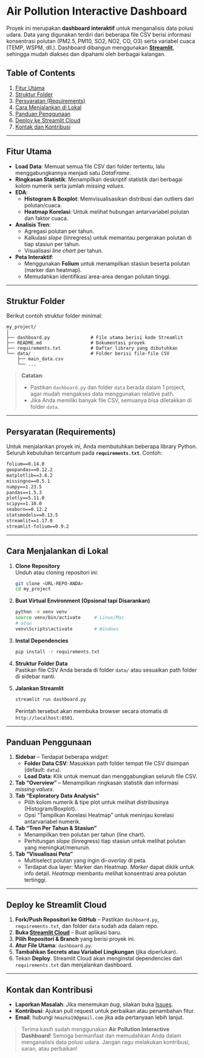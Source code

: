 # Air Pollution Interactive Dashboard

Proyek ini merupakan **dashboard interaktif** untuk menganalisis data polusi udara. Data yang digunakan terdiri dari beberapa file CSV berisi informasi konsentrasi polutan (PM2.5, PM10, SO2, NO2, CO, O3) serta variabel cuaca (TEMP, WSPM, dll.). Dashboard dibangun menggunakan **[Streamlit](https://streamlit.io/)**, sehingga mudah diakses dan dipahami oleh berbagai kalangan.

## Table of Contents

1. [Fitur Utama](#fitur-utama)  
2. [Struktur Folder](#struktur-folder)  
3. [Persyaratan (Requirements)](#persyaratan-requirements)  
4. [Cara Menjalankan di Lokal](#cara-menjalankan-di-lokal)  
5. [Panduan Penggunaan](#panduan-penggunaan)  
6. [Deploy ke Streamlit Cloud](#deploy-ke-streamlit-cloud)  
7. [Kontak dan Kontribusi](#kontak-dan-kontribusi)

---

## Fitur Utama

- **Load Data**: Memuat semua file CSV dari folder tertentu, lalu menggabungkannya menjadi satu *DataFrame*.
- **Ringkasan Statistik**: Menampilkan deskriptif statistik dari berbagai kolom numerik serta jumlah *missing values*.
- **EDA**:  
  - **Histogram & Boxplot**: Memvisualisasikan distribusi dan outliers dari polutan/cuaca.  
  - **Heatmap Korelasi**: Untuk melihat hubungan antarvariabel polutan dan faktor cuaca.
- **Analisis Tren**:  
  - Agregasi polutan per tahun.  
  - Kalkulasi *slope* (linregress) untuk memantau pergerakan polutan di tiap stasiun per tahun.  
  - Visualisasi *line chart* per tahun.
- **Peta Interaktif**:  
  - Menggunakan **Folium** untuk menampilkan stasiun beserta polutan (marker dan heatmap).  
  - Memudahkan identifikasi area-area dengan polutan tinggi.

---

## Struktur Folder

Berikut contoh struktur folder minimal:

```
my_project/
│
├── dashboard.py               # File utama berisi kode Streamlit
├── README.md                  # Dokumentasi proyek
├── requirements.txt           # Daftar library yang dibutuhkan
└── data/                      # Folder berisi file-file CSV
    ├── main_data.csv
    └── ...
```

> **Catatan**:  
> - Pastikan `dashboard.py` dan folder `data` berada dalam 1 project, agar mudah mengakses data menggunakan relative path.  
> - Jika Anda memiliki banyak file CSV, semuanya bisa diletakkan di folder `data`.

---

## Persyaratan (Requirements)

Untuk menjalankan proyek ini, Anda membutuhkan beberapa library Python. Seluruh kebutuhan tercantum pada **`requirements.txt`**. Contoh:

```txt
folium==0.14.0
geopandas==0.12.2
matplotlib==3.6.2
missingno==0.5.1
numpy==1.23.5
pandas==1.5.3
plotly==5.11.0
scipy==1.10.0
seaborn==0.12.2
statsmodels==0.13.5
streamlit==1.17.0
streamlit-folium==0.9.2
```

---

## Cara Menjalankan di Lokal

1. **Clone Repository**  
   Unduh atau cloning repositori ini:
   ```bash
   git clone <URL-REPO-ANDA>
   cd my_project
   ```

2. **Buat Virtual Environment (Opsional tapi Disarankan)**  
   ```bash
   python -m venv venv
   source venv/bin/activate     # Linux/Mac
   # atau
   venv\Scripts\activate        # Windows
   ```

3. **Instal Dependencies**  
   ```bash
   pip install -r requirements.txt
   ```

4. **Struktur Folder Data**  
   Pastikan file CSV Anda berada di folder `data/` atau sesuaikan path folder di sidebar nanti.

5. **Jalankan Streamlit**  
   ```bash
   streamlit run dashboard.py
   ```
   Perintah tersebut akan membuka browser secara otomatis di `http://localhost:8501`.

---

## Panduan Penggunaan

1. **Sidebar** – Terdapat beberapa *widget*:  
   - **Folder Data CSV**: Masukkan path folder tempat file CSV disimpan (default: `data`).  
   - **Load Data**: Klik untuk memuat dan menggabungkan seluruh file CSV.  
2. **Tab “Overview”** – Menampilkan ringkasan statistik dan informasi *missing values*.  
3. **Tab “Exploratory Data Analysis”**  
   - Pilih kolom numerik & tipe plot untuk melihat distribusinya (Histogram/Boxplot).  
   - Opsi “Tampilkan Korelasi Heatmap” untuk meninjau korelasi antarvariabel numerik.  
4. **Tab “Tren Per Tahun & Stasiun”**  
   - Menampilkan tren polutan per tahun (line chart).  
   - Perhitungan *slope* (linregress) tiap stasiun untuk melihat polutan yang meningkat/menurun.  
5. **Tab “Visualisasi Peta”**  
   - Multiselect polutan yang ingin di-*overlay* di peta.  
   - Terdapat dua layer: Marker dan Heatmap. *Marker* dapat diklik untuk info detail. *Heatmap* membantu melihat konsentrasi area polutan tertinggi.

---

## Deploy ke Streamlit Cloud

1. **Fork/Push Repositori ke GitHub** – Pastikan `dashboard.py`, `requirements.txt`, dan folder `data` sudah ada dalam repo.  
2. **Buka [Streamlit Cloud](https://streamlit.io/cloud)** – Buat aplikasi baru.  
3. **Pilih Repositori & Branch** yang berisi proyek ini.  
4. **Atur File Utama**: `dashboard.py`.  
5. **Tambahkan Secrets atau Variabel Lingkungan** (jika diperlukan).  
6. Tekan **Deploy**. Streamlit Cloud akan menginstal dependencies dari `requirements.txt` dan menjalankan dashboard.  

---

## Kontak dan Kontribusi

- **Laporkan Masalah**: Jika menemukan *bug*, silakan buka [Issues](#).  
- **Kontribusi**: Ajukan pull request untuk perbaikan atau penambahan fitur.  
- **Email**: hubungi `hmazka19@gmail.com` jika ada pertanyaan lebih lanjut.

> Terima kasih sudah menggunakan **Air Pollution Interactive Dashboard**! Semoga bermanfaat dan memudahkan Anda dalam menganalisis data polusi udara. Jangan ragu melakukan kontribusi, saran, atau perbaikan!
